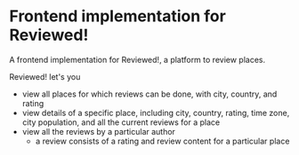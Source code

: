 # Frontend implementation for Reviewed!

A frontend implementation for Reviewed!, a platform to review places.

Reviewed! let's you 
- view all places for which reviews can be done, with city, country, and rating
- view details of a specific place, including city, country, rating, time zone, city population, and all the current reviews for a place
- view all the reviews by a particular author
    - a review consists of a rating and review content for a particular place
